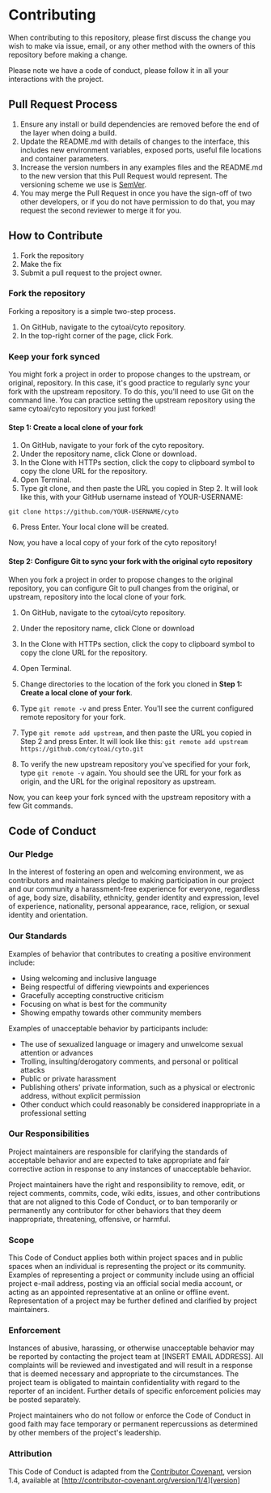 # Contributing

When contributing to this repository, please first discuss the change you wish to make via issue,
email, or any other method with the owners of this repository before making a change. 

Please note we have a code of conduct, please follow it in all your interactions with the project.

## Pull Request Process

1. Ensure any install or build dependencies are removed before the end of the layer when doing a 
   build.
2. Update the README.md with details of changes to the interface, this includes new environment 
   variables, exposed ports, useful file locations and container parameters.
3. Increase the version numbers in any examples files and the README.md to the new version that this
   Pull Request would represent. The versioning scheme we use is [SemVer](http://semver.org/).
4. You may merge the Pull Request in once you have the sign-off of two other developers, or if you 
   do not have permission to do that, you may request the second reviewer to merge it for you.

## How to Contribute

1. Fork the repository
2. Make the fix 
3. Submit a pull request to the project owner.

### Fork the repository

Forking a repository is a simple two-step process.
1. On GitHub, navigate to the cytoai/cyto repository.
2. In the top-right corner of the page, click Fork.

### Keep your fork synced

You might fork a project in order to propose changes to the upstream, or original, repository. In this case, it's good practice to regularly sync your fork with the upstream repository. To do this, you'll need to use Git on the command line. You can practice setting the upstream repository using the same cytoai/cyto repository you just forked!

#### Step 1: Create a local clone of your fork

1. On GitHub, navigate to your fork of the cyto repository.
2. Under the repository name, click Clone or download.
3. In the Clone with HTTPs section, click the copy to clipboard symbol to copy the clone URL for the repository.
4. Open Terminal.
5. Type git clone, and then paste the URL you copied in Step 2. It will look like this, with your GitHub username instead of YOUR-USERNAME: 
``` 
git clone https://github.com/YOUR-USERNAME/cyto
```
6. Press Enter. Your local clone will be created.

Now, you have a local copy of your fork of the cyto repository!

#### Step 2: Configure Git to sync your fork with the original cyto repository

When you fork a project in order to propose changes to the original repository, you can configure Git to pull changes from the original, or upstream, repository into the local clone of your fork.

1. On GitHub, navigate to the cytoai/cyto repository.
2. Under the repository name, click Clone or download
3. In the Clone with HTTPs section, click the copy to clipboard symbol to copy the clone URL for the repository.
4. Open Terminal.
5. Change directories to the location of the fork you cloned in **Step 1: Create a local clone of your fork**.

6. Type ``` git remote -v ``` and press Enter. You'll see the current configured remote repository for your fork.

7. Type ``` git remote add upstream ```, and then paste the URL you copied in Step 2 and press Enter. It will look like this:
``` git remote add upstream https://github.com/cytoai/cyto.git ```

8. To verify the new upstream repository you've specified for your fork, type ``` git remote -v ``` again. You should see the URL for your fork as origin, and the URL for the original repository as upstream.

Now, you can keep your fork synced with the upstream repository with a few Git commands. 

## Code of Conduct

### Our Pledge

In the interest of fostering an open and welcoming environment, we as
contributors and maintainers pledge to making participation in our project and
our community a harassment-free experience for everyone, regardless of age, body
size, disability, ethnicity, gender identity and expression, level of experience,
nationality, personal appearance, race, religion, or sexual identity and
orientation.

### Our Standards

Examples of behavior that contributes to creating a positive environment
include:

* Using welcoming and inclusive language
* Being respectful of differing viewpoints and experiences
* Gracefully accepting constructive criticism
* Focusing on what is best for the community
* Showing empathy towards other community members

Examples of unacceptable behavior by participants include:

* The use of sexualized language or imagery and unwelcome sexual attention or
advances
* Trolling, insulting/derogatory comments, and personal or political attacks
* Public or private harassment
* Publishing others' private information, such as a physical or electronic
  address, without explicit permission
* Other conduct which could reasonably be considered inappropriate in a
  professional setting

### Our Responsibilities

Project maintainers are responsible for clarifying the standards of acceptable
behavior and are expected to take appropriate and fair corrective action in
response to any instances of unacceptable behavior.

Project maintainers have the right and responsibility to remove, edit, or
reject comments, commits, code, wiki edits, issues, and other contributions
that are not aligned to this Code of Conduct, or to ban temporarily or
permanently any contributor for other behaviors that they deem inappropriate,
threatening, offensive, or harmful.

### Scope

This Code of Conduct applies both within project spaces and in public spaces
when an individual is representing the project or its community. Examples of
representing a project or community include using an official project e-mail
address, posting via an official social media account, or acting as an appointed
representative at an online or offline event. Representation of a project may be
further defined and clarified by project maintainers.

### Enforcement

Instances of abusive, harassing, or otherwise unacceptable behavior may be
reported by contacting the project team at [INSERT EMAIL ADDRESS]. All
complaints will be reviewed and investigated and will result in a response that
is deemed necessary and appropriate to the circumstances. The project team is
obligated to maintain confidentiality with regard to the reporter of an incident.
Further details of specific enforcement policies may be posted separately.

Project maintainers who do not follow or enforce the Code of Conduct in good
faith may face temporary or permanent repercussions as determined by other
members of the project's leadership.

### Attribution

This Code of Conduct is adapted from the [Contributor Covenant][homepage], version 1.4,
available at [http://contributor-covenant.org/version/1/4][version]

[homepage]: http://contributor-covenant.org
[version]: http://contributor-covenant.org/version/1/4/
